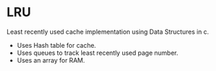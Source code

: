 # LRU

Least recently used cache implementation using Data Structures in c.
- Uses Hash table for cache.
- Uses queues to track least recently used page number.
- Uses an array for RAM.

